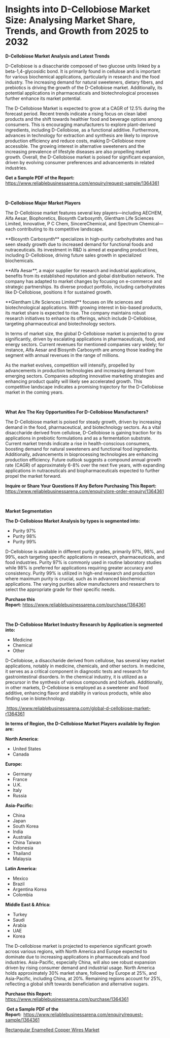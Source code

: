 <p><h1>Insights into D-Cellobiose Market Size: Analysing Market Share, Trends, and Growth from 2025 to 2032</h1></p><p><strong>D-Cellobiose Market Analysis and Latest Trends</strong></p>
<p><p>D-Cellobiose is a disaccharide composed of two glucose units linked by a beta-1,4-glycosidic bond. It is primarily found in cellulose and is important for various biochemical applications, particularly in research and the food industry. The increasing demand for natural sweeteners, dietary fibers, and prebiotics is driving the growth of the D-Cellobiose market. Additionally, its potential applications in pharmaceuticals and biotechnological processes further enhance its market potential.</p><p>The D-Cellobiose Market is expected to grow at a CAGR of 12.5% during the forecast period. Recent trends indicate a rising focus on clean label products and the shift towards healthier food and beverage options among consumers. This is encouraging manufacturers to explore plant-derived ingredients, including D-Cellobiose, as a functional additive. Furthermore, advances in technology for extraction and synthesis are likely to improve production efficiency and reduce costs, making D-Cellobiose more accessible. The growing interest in alternative sweeteners and the increasing prevalence of lifestyle diseases are also propelling market growth. Overall, the D-Cellobiose market is poised for significant expansion, driven by evolving consumer preferences and advancements in related industries.</p></p>
<p><strong>Get a Sample PDF of the Report:&nbsp;</strong> <a href="https://www.reliablebusinessarena.com/enquiry/request-sample/1364361?utm_campaign=2114&utm_medium=2&utm_source=Github&utm_content=ia&utm_term=03022025&utm_id=d-cellobiose">https://www.reliablebusinessarena.com/enquiry/request-sample/1364361</a></p>
<p>&nbsp;</p>
<p><strong>D-Cellobiose Major Market Players</strong></p>
<p><p>The D-Cellobiose market features several key players—including AECHEM, Alfa Aesar, Biophoretics, Biosynth Carbosynth, Glentham Life Sciences Limited, Innovative, P C Chem, SincereChemical, and Spectrum Chemical—each contributing to its competitive landscape.</p><p>**Biosynth Carbosynth** specializes in high-purity carbohydrates and has seen steady growth due to increased demand for functional foods and nutraceuticals. Its investment in R&D is aimed at expanding product lines, including D-Cellobiose, driving future sales growth in specialized biochemicals.</p><p>**Alfa Aesar**, a major supplier for research and industrial applications, benefits from its established reputation and global distribution network. The company has adapted to market changes by focusing on e-commerce and strategic partnerships. Its diverse product portfolio, including carbohydrates like D-Cellobiose, positions it for sustained growth.</p><p>**Glentham Life Sciences Limited** focuses on life sciences and biotechnological applications. With growing interest in bio-based products, its market share is expected to rise. The company maintains robust research initiatives to enhance its offerings, which include D-Cellobiose, targeting pharmaceutical and biotechnology sectors.</p><p>In terms of market size, the global D-Cellobiose market is projected to grow significantly, driven by escalating applications in pharmaceuticals, food, and energy sectors. Current revenues for mentioned companies vary widely; for instance, Alfa Aesar and Biosynth Carbosynth are among those leading the segment with annual revenues in the range of millions.</p><p>As the market evolves, competition will intensify, propelled by advancements in production technologies and increasing demand from emerging sectors. Companies adopting innovative marketing strategies and enhancing product quality will likely see accelerated growth. This competitive landscape indicates a promising trajectory for the D-Cellobiose market in the coming years.</p></p>
<p>&nbsp;</p>
<p><strong>What Are The Key Opportunities For D-Cellobiose Manufacturers?</strong></p>
<p><p>The D-Cellobiose market is poised for steady growth, driven by increasing demand in the food, pharmaceutical, and biotechnology sectors. As a vital disaccharide derived from cellulose, D-Cellobiose is gaining traction for its applications in prebiotic formulations and as a fermentation substrate. Current market trends indicate a rise in health-conscious consumers, boosting demand for natural sweeteners and functional food ingredients. Additionally, advancements in bioprocessing technologies are enhancing production efficiency. Future outlook suggests a compound annual growth rate (CAGR) of approximately 6-8% over the next five years, with expanding applications in nutraceuticals and biopharmaceuticals expected to further propel the market forward.</p></p>
<p><strong>Inquire or Share Your Questions If Any Before Purchasing This Report:</strong> <a href="https://www.reliablebusinessarena.com/enquiry/pre-order-enquiry/1364361?utm_campaign=2114&utm_medium=2&utm_source=Github&utm_content=ia&utm_term=03022025&utm_id=d-cellobiose">https://www.reliablebusinessarena.com/enquiry/pre-order-enquiry/1364361</a></p>
<p>&nbsp;</p>
<p><strong>Market Segmentation</strong></p>
<p><strong>The D-Cellobiose Market Analysis by types is segmented into:</strong></p>
<p><ul><li>Purity 97%</li><li>Purity 98%</li><li>Purity 99%</li></ul></p>
<p><p>D-Cellobiose is available in different purity grades, primarily 97%, 98%, and 99%, each targeting specific applications in research, pharmaceuticals, and food industries. Purity 97% is commonly used in routine laboratory studies while 98% is preferred for applications requiring greater accuracy and consistency. Purity 99% is utilized in high-end research and production where maximum purity is crucial, such as in advanced biochemical applications. The varying purities allow manufacturers and researchers to select the appropriate grade for their specific needs.</p></p>
<p><strong>Purchase this Report:&nbsp;</strong><a href="https://www.reliablebusinessarena.com/purchase/1364361?utm_campaign=2114&utm_medium=2&utm_source=Github&utm_content=ia&utm_term=03022025&utm_id=d-cellobiose">https://www.reliablebusinessarena.com/purchase/1364361</a></p>
<p>&nbsp;</p>
<p><strong>The D-Cellobiose Market Industry Research by Application is segmented into:</strong></p>
<p><ul><li>Medicine</li><li>Chemical</li><li>Other</li></ul></p>
<p><p>D-Cellobiose, a disaccharide derived from cellulose, has several key market applications, notably in medicine, chemicals, and other sectors. In medicine, it serves as a critical component in diagnostic tests and research for gastrointestinal disorders. In the chemical industry, it is utilized as a precursor in the synthesis of various compounds and biofuels. Additionally, in other markets, D-Cellobiose is employed as a sweetener and food additive, enhancing flavor and stability in various products, while also finding use in biotechnology.</p></p>
<p><a href="https://www.reliablebusinessarena.com/global-d-cellobiose-market-r1364361?utm_campaign=2114&utm_medium=2&utm_source=Github&utm_content=ia&utm_term=03022025&utm_id=d-cellobiose">&nbsp;https://www.reliablebusinessarena.com/global-d-cellobiose-market-r1364361</a></p>
<p><strong>In terms of Region, the D-Cellobiose Market Players available by Region are:</strong></p>
<p>
    <p> <strong> North America: </strong>
        <ul>
            <li>United States</li>
            <li>Canada</li>
        </ul>
        </p> 
    <p> <strong> Europe: </strong>
        <ul>
            <li>Germany</li>
            <li>France</li>
            <li>U.K.</li>
            <li>Italy</li>
            <li>Russia</li>
        </ul>
        </p> 
    <p> <strong> Asia-Pacific: </strong>
        <ul>
            <li>China</li>
            <li>Japan</li>
            <li>South Korea</li>
            <li>India</li>
            <li>Australia</li>
            <li>China Taiwan</li>
            <li>Indonesia</li>
            <li>Thailand</li>
            <li>Malaysia</li>
        </ul>
        </p> 
    <p> <strong> Latin America: </strong>
        <ul>
            <li>Mexico</li>
            <li>Brazil</li>
            <li>Argentina Korea</li>
            <li>Colombia</li>
        </ul>
        </p> 
    <p> <strong> Middle East & Africa: </strong>
        <ul>
            <li>Turkey</li>
            <li>Saudi</li>
            <li>Arabia</li>
            <li>UAE</li>
            <li>Korea</li>
        </ul>
    </p>
    </p>
<p><p>The D-cellobiose market is projected to experience significant growth across various regions, with North America and Europe expected to dominate due to increasing applications in pharmaceuticals and food industries. Asia-Pacific, especially China, will also see robust expansion driven by rising consumer demand and industrial usage. North America holds approximately 30% market share, followed by Europe at 25%, and Asia-Pacific, including China, at 20%. Remaining regions account for 25%, reflecting a global shift towards beneficiation and alternative sugars.</p></p>
<p><strong>Purchase this Report: </strong><a href="https://www.reliablebusinessarena.com/purchase/1364361?utm_campaign=2114&utm_medium=2&utm_source=Github&utm_content=ia&utm_term=03022025&utm_id=d-cellobiose">https://www.reliablebusinessarena.com/purchase/1364361</a></p>
<p>&nbsp;<strong>Get a Sample PDF of the Report:&nbsp;&nbsp;</strong><a href="https://www.reliablebusinessarena.com/enquiry/request-sample/1364361?utm_campaign=2114&utm_medium=2&utm_source=Github&utm_content=ia&utm_term=03022025&utm_id=d-cellobiose">https://www.reliablebusinessarena.com/enquiry/request-sample/1364361</a></p>
<p><strong></strong></p>
<p><p><a href="https://github.com/tamvrosiya/Market-Research-Report-List-6/blob/main/rectangular-enamelled-copper-wires-market.md?utm_campaign=2114&utm_medium=2&utm_source=Github&utm_content=ia&utm_term=03022025&utm_id=d-cellobiose">Rectangular Enamelled Copper Wires Market</a></p></p>